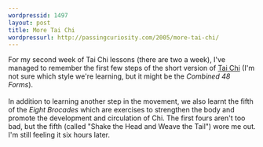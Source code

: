 ```yaml
--- 
wordpressid: 1497
layout: post
title: More Tai Chi
wordpressurl: http://passingcuriosity.com/2005/more-tai-chi/
---
```

For my second week of Tai Chi lessons (there are two a week), I've managed to remember the first few steps of the short version of <a href="http://en.wikipedia.org/wiki/Tai_Chi_Chuan">Tai Chi</a> (I'm not sure which style we're learning, but it might be the <span style="font-style: italic;">Combined 48 Forms</span>).<br /><br />In addition to learning another step in the movement, we also learnt the fifth of the <span style="font-style: italic;">Eight Brocades</span> which are exercises to strengthen the body and promote the development and circulation of Chi. The first fours aren't too bad, but the fifth (called "Shake the Head and Weave the Tail") wore me out. I'm still feeling it six hours later.
